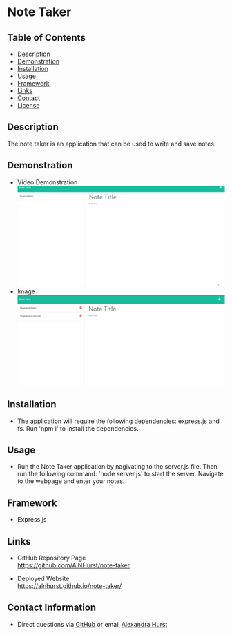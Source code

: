 # Note Taker

## Table of Contents
* [Description](#Description) 
* [Demonstration](#Demonstration)
* [Installation](#Installation)
* [Usage](#Usage)  
* [Framework](#Framework)
* [Links](#Links)
* [Contact](#Contact)
* [License](#License)

## Description
The note taker is an application that can be used to write and save notes. 

## Demonstration
* Video Demonstration
![gif Demonstration](https://github.com/AlNHurst/note-taker/blob/main/Assets/note-taker.gif)
* Image
![Application image](https://github.com/AlNHurst/note-taker/blob/main/Assets/note-taker-img.JPG)

## Installation
*  The application will require the following dependencies: express.js and fs. Run 'npm i' to install the dependencies. 

## Usage
* Run the Note Taker application by nagivating to the server.js file. Then run the following command: 'node server.js' to start the server. Navigate to the webpage and enter your notes. 

## Framework
* Express.js

## Links
* GitHub Repository Page <br>
https://github.com/AlNHurst/note-taker

* Deployed Website <br>
https://alnhurst.github.io/note-taker/

## Contact Information
* Direct questions via [GitHub](https://github.com/AlNHurst) or email [Alexandra Hurst](mailto:ahurst10@uncc.edu)